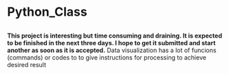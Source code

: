 # Python_Class
## 
**This project is interesting but time consuming and draining. It is expected to be finished in the next three days. I hope to get it submitted and start another as soon as it is accepted.**
Data visualization has a lot of funcions (commands) or codes to to give instructions for processing to achieve desired result
